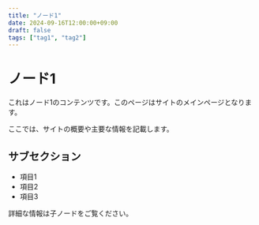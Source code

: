 ```yaml
---
title: "ノード1"
date: 2024-09-16T12:00:00+09:00
draft: false
tags: ["tag1", "tag2"]
---
```


# ノード1

これはノード1のコンテンツです。このページはサイトのメインページとなります。

ここでは、サイトの概要や主要な情報を記載します。

## サブセクション

- 項目1
- 項目2
- 項目3

詳細な情報は子ノードをご覧ください。